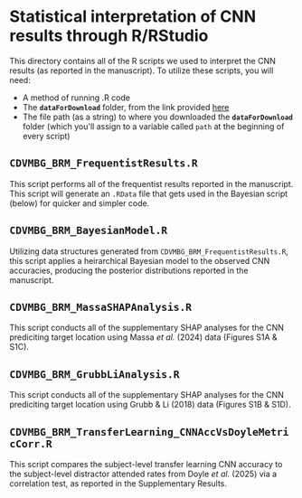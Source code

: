 # Statistical interpretation of CNN results through R/RStudio
This directory contains all of the R scripts we used to interpret the CNN results (as reported in the manuscript). To utilize these scripts, you will need: 
* A method of running .R code
* The **``dataForDownload``** folder, from the link provided [here](https://www.dropbox.com/scl/fo/gk3dmvuezb0x2jpfuaz25/ADTFmr_LaAReYmQpPYjJO-s?rlkey=m7qz4nl04vohbbmgu6jt9ihlv&st=7wfcqtui&dl=0)
* The file path (as a string) to where you downloaded the **``dataForDownload``** folder (which you'll assign to a variable called ``path`` at the beginning of every script)

## ``CDVMBG_BRM_FrequentistResults.R``
This script performs all of the frequentist results reported in the manuscript. This script will generate an ``.RData`` file that gets used in the Bayesian script (below) for quicker and simpler code.

## ``CDVMBG_BRM_BayesianModel.R``
Utilizing data structures generated from ``CDVMBG_BRM_FrequentistResults.R``, this script applies a heirarchical Bayesian model to the observed CNN accuracies, producing the posterior distributions reported in the manuscript.

## ``CDVMBG_BRM_MassaSHAPAnalysis.R``
This script conducts all of the supplementary SHAP analyses for the CNN prediciting target location using Massa *et al.* (2024) data (Figures S1A &amp; S1C).

## ``CDVMBG_BRM_GrubbLiAnalysis.R``
This script conducts all of the supplementary SHAP analyses for the CNN prediciting target location using Grubb & Li (2018) data (Figures S1B &amp; S1D).

## ``CDVMBG_BRM_TransferLearning_CNNAccVsDoyleMetricCorr.R``
This script compares the subject-level transfer learning CNN accuracy to the subject-level distractor attended rates from Doyle *et al.* (2025) via a correlation test, as reported in the Supplementary Results.
